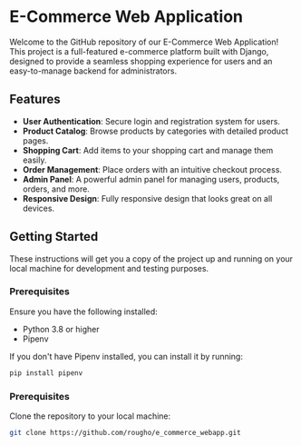 # E-Commerce Web Application

Welcome to the GitHub repository of our E-Commerce Web Application! This project is a full-featured e-commerce platform built with Django, designed to provide a seamless shopping experience for users and an easy-to-manage backend for administrators.

## Features

- **User Authentication**: Secure login and registration system for users.
- **Product Catalog**: Browse products by categories with detailed product pages.
- **Shopping Cart**: Add items to your shopping cart and manage them easily.
- **Order Management**: Place orders with an intuitive checkout process.
- **Admin Panel**: A powerful admin panel for managing users, products, orders, and more.
- **Responsive Design**: Fully responsive design that looks great on all devices.

## Getting Started

These instructions will get you a copy of the project up and running on your local machine for development and testing purposes.

### Prerequisites

Ensure you have the following installed:

- Python 3.8 or higher
- Pipenv

If you don't have Pipenv installed, you can install it by running:

```sh
pip install pipenv
```

### Prerequisites
Clone the repository to your local machine:

```sh
git clone https://github.com/rougho/e_commerce_webapp.git
```
